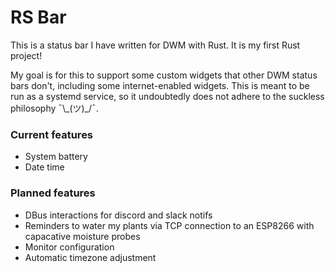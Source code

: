 # RS Bar
This is a status bar I have written for DWM with Rust. It is my first Rust project!

 My goal is for this to support some custom widgets that other DWM status bars don't, including some internet-enabled widgets. This is meant to be run as a systemd service, so it undoubtedly does not adhere to the suckless philosophy ¯\\\_(ツ)_/¯.

### Current features
- System battery
- Date time

### Planned features
- DBus interactions for discord and slack notifs
- Reminders to water my plants via TCP connection to an ESP8266 with capacative moisture probes
- Monitor configuration
- Automatic timezone adjustment